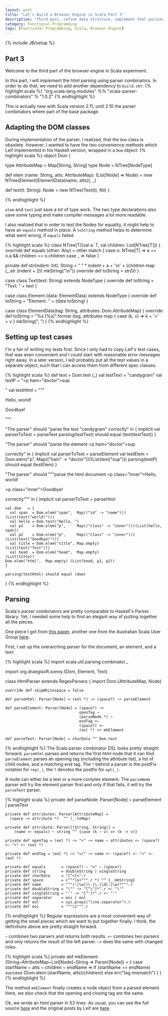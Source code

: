 ```yaml
---
layout: post
title: "Let's Build a Browser Engine in Scala Part 3"
description: "Third post, refine data structure, implement html parsing, test"
category: Functional Programming
tags: [Functional Programming, Scala, Browser Engine]
---
```

{% include JB/setup %}

Part 3
------

Welcome to the third part of the browser engine in Scala experiment.

In this part, I will implement the html parsing using parser combinators. 
In order to do that, we need to add another dependency to `build.sbt`:
{% highlight scala %}
"org.scala-lang.modules" %% "scala-parser-combinators" % "1.0.2"
{% endhighlight %}

This is actually new with Scala version 2.11; until 2.10 the parser combinators
where part of the base package.

Adapting the DOM classes
------------------------

During implementation of the parser, I realized, that the `Dom` class is 
obsolete. However, I wanted to have the two convenience methods which Leif
implemented in his Haskell version, wrapped in a `Dom` object:
{% highlight scala %}
object Dom {

  type AttributeMap = Map[String, String]
  type Node = NTree[NodeType]

  def elem (name: String, atts: AttributeMap): (List[Node] => Node) = 
    new NTree(Element(ElementData(name, atts)), _)

  def text(t: String): Node = new NTree(Text(t), Nil)
}

{% endhighlight %}

`elem` and `text` just save a lot of type work. The two type declarations 
also save some typing and make compiler messages a lot more readable.

I also realized that in order to test the Nodes for equality, it might help
to have an `equals` method in place. A `toString` method helps to determine
what went wrong, if `equals` failed.

{% highlight scala %}
class NTree[T](val a: T, val children: List[NTree[T]]) {
  override def equals (other: Any) = other match {
    case o: NTree[T] => a == o.a && children == o.children
    case _ => false
  }

  private def str(indent: Int): String = 
    " " * indent + a + '\n' + (children map (_.str (indent + 2)) mkString("\n")) 
  override def toString = str(0)
}

case class Text(text: String) extends NodeType {
  override def toString = "Text: " + text
}

case class Element (data: ElementData) extends NodeType {
  override def toString = "Element: " + (data toString)
}

case class ElementData(tag: String, attributes: Dom.AttributeMap) {
  override def toString = 
    "%s [%s]".format (tag, 
                      attributes map { 
                        case (k, v) => k + '=' + v
                      } mkString(", ")
                     )
{% endhighlight %}

Setting up test cases
---------------------

I'm a fan of writing my tests first. Since I only had to copy Leif's test 
cases, that was even convenient and I could start with reasonable error 
messages right away. In a later version, I will probably put all the test 
values in a separate object, such that I can access them from different 
spec classes.

{% highlight scala %}
  def text = Dom.text (_)
  val testText = "candygram"
  val testP    = "<p ham=\"doctor\">sup</p>"
  val testHtml = """
   <html>
      <head>
         <title>Test</title>
      </head>
      <p class="inner">Hello, <span id="name">world!</span></p>
      <p class="inner">Goodbye!</p>
   </html>"""
  
  "The parser" should "parse the text \"candygram\" correctly" in {
    implicit val parserToTest = parseText
    parsing(testText) should equal (text(testText))
  }

  "The parser" should "parse the element <p ham=\"doctor\">sup</p> correctly" in {
    implicit val parserToTest = parseElement
    val testElem = Dom.elem("p", Map(("ham" -> "doctor")))(List(text("sup")))
    parsing(testP) should equal (testElem)
  }

  "The parser" should """parse the html document 
    <html>
       <head>
          <title>Test</title>
       </head>
       <p class=\"inner\">Hello, <span id="name">world!</span></p>
       <p class=\"inner\">Goodbye!</p>
    </html> correctly""" in {
    implicit val parserToTest = parseHtml

    val dom   = {
      val span  = Dom.elem("span",  Map(("id" -> "name")))    (List(text("world!")))
      val hello = Dom.text("Hello, ")
      val p1    = Dom.elem("p",     Map(("class" -> "inner")))(List(hello, span))
      val p2    = Dom.elem("p",     Map(("class" -> "inner")))(List(text("Goodbye!")))
      val title = Dom.elem("title", Map.empty)                (List(text("Test")))
      val head  = Dom.elem("head",  Map.empty)                (List(title))
    Dom.elem("html",  Map.empty) (List(head, p1, p2))
    }

    parsing(testHtml) should equal (dom)
  }
{% endhighlight %}

Parsing
-------

Scala's parser combinators are pretty comparable to Haskell's Parsec library.
Yet, I needed some help to find an elegant way of putting together all the
pieces.

One piece I got from [this paper](http://www.cs.kuleuven.be/publicaties/rapporten/cw/CW491.pdf), 
another one from the Australian Scala User Group [here](http://www.berniepope.id.au/docs/scala_parser_combinators.pdf).

First, I set up the overarching parser for the document, an element, and a text:

{% highlight scala %}
import scala.util.parsing.combinator._

import org.draegisoft.sonny.{Dom, Element, Text}

class HtmlParser extends RegexParsers {
    import Dom.{AttributeMap, Node}

    override def skipWhitespace = false
    
    def parseHtml: Parser[Node] = (eol *) ~> (space?) ~> parseElement

    def parseElement: Parser[Node] = (space?) ~>
                                     openTag ~ 
                                     (parseNode *) ~ 
                                     endTag <~
                                     (space?) <~
                                     (eol *) >> mkElement
    
    def parseText: Parser[Node] = charData ^^ Dom.text 
{% endhighlight %}
The Scala parser combinator DSL looks pretty straight forward. `parseHtml` 
parses and returns the first html node that it can find. `parseElement` parses 
an opening tag (including the attribute list), a list of child nodes, and a 
matching end tag. The `*` behind a parser is the postFix notation for `rep(_)`, 
the `?` denotes the postfix for `opt(_)`.

A node can either be a text or a more complex element. The `parseNode` parser 
will try the element parser first and only if that fails, it will try the 
`parseText` parser.

{% highlight scala %}
    private def parseNode: Parser[Node] = parseElement | parseText

    private def attributes: Parser[AttributeMap] = 
      (space ~> attribute *)  ^^ (_.toMap)

    private def attribute: Parser[(String, String)] = 
        (name <~ equals) ~ string ^^ {case (k ~ v) => (k -> v)}

    private def openTag = (eol *) ~> "<" ~> name ~ attributes <~ (space?) <~ ">" <~ (eol *)

    private def endTag = (eol *) ~> "</" ~> name <~ (space?) <~ ">" <~ (eol *)

    private def equals       = (space?) ~ "=" ~ (space?)
    private def string       = doubleString | singleString
    private def charData     = "[^<]+".r
    private def space        = ("""\s+""".r *) ^^ {_.mkString}
    private def name         = """(:|\w)(\-|\.|\d|:|\w)*""".r 
    private def doubleString = "\"" ~> "[^\"]*".r <~ "\""
    private def singleString = "'" ~> "[^']*".r <~ "'"
    private def separator    = eoi | eol
    private def eol          = sys.props("line.separator").r
    private def eoi          = """\z""".r
{% endhighlight %}
Regular expressions are a most convenient way of getting the small pieces which
 we want to put together finally. I think, the definitions above are pretty
straight forward. 

`~` combines two parsers and returns both results. `<~` combines two parsers 
and only returns the result of the left parser. `~>` does the same with changed
roles.

{% highlight scala %}
    private def mkElement: (String~AttributeMap~List[Node]~String => Parser[Node]) = {
      case startName ~ atts ~ children ~ endName =>
        if (startName == endName)
          success (Dom.elem (startName, atts)(children))
        else 
          err("tag mismatch")
      }
}
{% endhighlight %}

The method `mkElement` finally creates a node object from a parsed element. Here, we also check that the opening and closing tag are the same. 

Ok, we wrote an html parser in 53 lines. As usual, you can see the full source [here](http://github.com/mdraeger/sonny) and the original posts by Leif are 
[here](https://hrothen.github.io).
